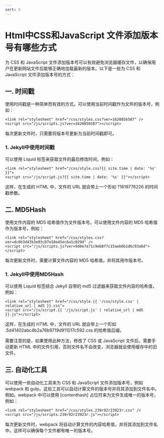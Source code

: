 ```yaml
---
sort: 5
---
```


# Html中CSS和JavaScript 文件添加版本号有哪些方式

为 CSS 和 JavaScript 文件添加版本号可以有效避免浏览器缓存文件，以确保用户在更新网站文件后能够正确地加载最新的版本。以下是一些为 CSS 和 JavaScript 文件添加版本号的方式：

## 一. 时间戳

使用时间戳是一种简单而有效的方式。可以使用当前时间戳作为文件的版本号，例如：
```
<link rel="stylesheet" href="/css/styles.css?ver=1620856587" />
<script src="/js/scripts.js?ver=1620856587"></script>
```
每次更新文件时，只需要将版本号更新为当前时间戳即可。

### 1. Jekyll中使用时间戳
可以使用 Liquid 标签来获取文件的最后修改时间，例如：
```
<link rel="stylesheet" href="/css/style.css?{{ site.time | date: '%s' }}">
<script src="/js/script.js?{{ site.time | date: '%s' }}"></script>
```
这样，在生成的 HTML 中，文件的 URL 就会带上一个形如 ?1619776226 的时间戳参数。

## 二. MD5Hash

使用文件内容的 MD5 哈希值作为文件版本号。可以使用文件内容的 MD5 哈希值作为版本号，例如：

```
<link rel="stylesheet" href="/css/styles.css?ver=dc6b3d43b3e03c07e18e45ec6a1c029d" />
<script src="/js/scripts.js?ver=9d0e7a71c9eb8f7c15aeb6b1d6c93a6d"></script>
```


每次更新文件时，需要计算文件内容的 MD5 哈希值，并将其用作版本号。

### 1. Jekyll中使用MD5Hash

可以使用 Liquid 标签结合 Jekyll 自带的 md5 过滤器来获取文件内容的哈希值，例如：


```
<link rel="stylesheet" href="/css/style.{{ '/css/style.css' | relative_url | md5 }}.css">
<script src="/js/script.{{ '/js/script.js' | relative_url | md5 }}.js"></script>
```


这样，在生成的 HTML 中，文件的 URL 就会带上一个形如 .5d41402abc4b2a76b9719d911017c592.css 的哈希值后缀。

需要注意的是，如果使用此种方法，修改了 CSS 或 JavaScript 文件后，需要手动更新 HTML 中的文件引用，否则文件名不会改变，浏览器就会使用缓存中的旧文件。


## 三. 自动化工具

可以使用一些自动化工具来为 CSS 和 JavaScript 文件添加版本号，例如 webpack 和 gulp。这些工具可以自动计算文件的版本号并将其添加到文件名中。例如，webpack 中可以使用 [contenthash] 占位符来为文件生成唯一的版本号，例如：


```
<link rel="stylesheet" href="/css/styles.239r92r23923r.css" />
<script src="/js/scripts.239r92r23923r.js"></script>
```


每次更新文件时，webpack 将自动计算文件的内容哈希值，并将其添加到文件名中。这样可以确保每个文件都有唯一的版本号。

